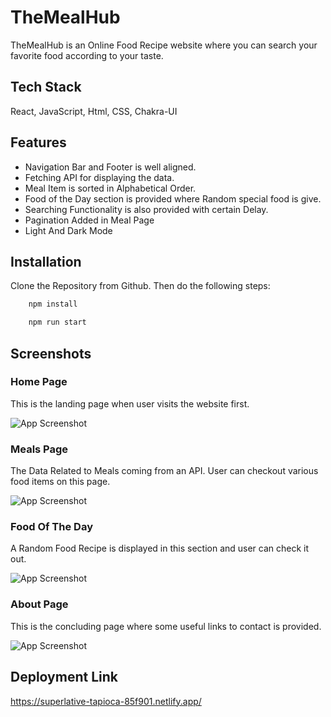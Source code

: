 
# TheMealHub

TheMealHub is an Online Food Recipe website where you can search your favorite food according to your taste.

## Tech Stack

React, JavaScript, Html, CSS, Chakra-UI


## Features

- Navigation Bar and Footer is well aligned.
- Fetching API for displaying the data.
- Meal Item is sorted in Alphabetical Order.
- Food of the Day section is provided where Random special food is give.
- Searching Functionality is also provided with certain Delay.
- Pagination Added in Meal Page
- Light And Dark Mode  


## Installation

Clone the Repository from Github. Then do the following steps:

```bash
    npm install

    npm run start
```
    
## Screenshots

 ### Home Page
 This is the landing page when user visits the website first.

![App Screenshot](https://i.postimg.cc/kM2t25VM/Web-capture-14-11-2022-23177-superlative-tapioca-85f901-netlify-app.jpg)

 ### Meals Page
 The Data Related to Meals coming from an API. User can checkout various food items on this page.

![App Screenshot](https://i.postimg.cc/JhYLfM5t/Web-capture-15-11-2022-0020-superlative-tapioca-85f901-netlify-app.jpg)

 ### Food Of The Day
 A Random Food Recipe is displayed in this section and user can check it out.

![App Screenshot](https://i.postimg.cc/h49YxKQx/Web-capture-15-11-2022-0231-superlative-tapioca-85f901-netlify-app.jpg)

 ### About Page
 This is the concluding page where some useful links to contact is provided.
 
![App Screenshot](https://i.postimg.cc/Y038PqQs/Web-capture-15-11-2022-0332-superlative-tapioca-85f901-netlify-app.jpg)




## Deployment Link
https://superlative-tapioca-85f901.netlify.app/
